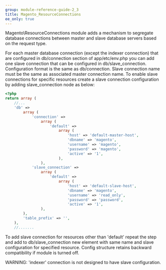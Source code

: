 ```yaml
---
group: module-reference-guide-2_3
title: Magento_ResourceConnections
ee_only: true
---
```


Magento\ResourceConnections module adds a mechanism to segregate database connections between master and slave 
database servers based on the request type.

For each master database connection (except the indexer connection) that are configured in db/connection section 
of app/etc/env.php you can add one slave connection that can be configured in db/slave_connection.
Configuration format is the same as db/connection. Slave connection name must be the same as associated master 
connection name. To enable slave connections for specific resources create a slave connection configuration 
by adding slave_connection node as below:

```php
<?php
return array (
    //...
    'db' =>
        array (
            'connection' =>
                array (
                    'default' =>
                        array (
                            'host' => 'default-master-host',
                            'dbname' => 'magento',
                            'username' => 'magento',
                            'password' => 'magento',
                            'active' => '1',
                        ),
                ),
            'slave_connection' =>
                array (
                    'default' =>
                        array (
                            'host' => 'default-slave-host',
                            'dbname' => 'magento',
                            'username' => 'read_only',
                            'password' => 'password',
                            'active' => '1',
                ),
        ),
        'table_prefix' => '',
    ),
    //.......
```
To add slave connection for resources other than 'default' repeat the step and add to db/slave_connection 
new element with same name and slave configuration for specified resource. 
Config structure retains backward compatibility if module is turned off.

WARNING: 'indexer' connection is not designed to have slave configuration.

